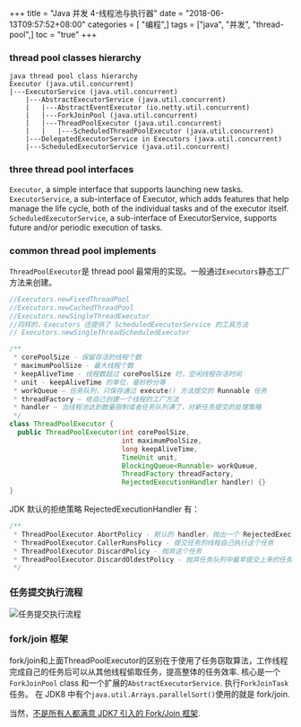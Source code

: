 +++
title = "Java 并发 4-线程池与执行器"
date = "2018-06-13T09:57:52+08:00"
categories = [ "编程",]
tags = ["java", "并发", "thread-pool",]
toc = "true"
+++


### thread pool classes hierarchy

```text
java thread pool class hierarchy
Executor (java.util.concurrent)
|---ExecutorService (java.util.concurrent)
    |---AbstractExecutorService (java.util.concurrent)
    |   |---AbstractEventExecutor (io.netty.util.concurrent)
    |   |---ForkJoinPool (java.util.concurrent)
    |   |---ThreadPoolExecutor (java.util.concurrent)
    |   |   |---ScheduledThreadPoolExecutor (java.util.concurrent)
    |---DelegatedExecutorService in Executors (java.util.concurrent)
    |---ScheduledExecutorService (java.util.concurrent)

```

<!--more-->

### three thread pool interfaces

`Executor`, a simple interface that supports launching new tasks.
`ExecutorService`, a sub-interface of Executor, which adds features that help manage the life cycle, both of the
individual tasks and of the executor itself.
`ScheduledExecutorService`, a sub-interface of ExecutorService, supports future and/or periodic execution of tasks.

### common thread pool implements

`ThreadPoolExecutor`是 thread pool 最常用的实现。一般通过`Executors`静态工厂方法来创建。

```java
//Executors.newFixedThreadPool
//Executors.newCachedThreadPool
//Executors.newSingleThreadExecutor
//同样的，Executors 还提供了 ScheduledExecutorService 的工具方法
// Executors.newSingleThreadScheduledExecutor
```

```java
/**
 * corePoolSize - 保留存活的线程个数
 * maximumPoolSize - 最大线程个数
 * keepAliveTime - 线程数超过 corePoolSize 时，空闲线程存活时间
 * unit - keepAliveTime 的单位，毫秒秒分等
 * workQueue – 任务队列，只保存通过 execute() 方法提交的 Runnable 任务
 * threadFactory – 给自己创建一个线程的工厂方法
 * handler – 当线程池达到数量限制或者任务队列满了，对新任务提交的处理策略
 */
class ThreadPoolExecutor {
  public ThreadPoolExecutor(int corePoolSize,
                            int maximumPoolSize,
                            long keepAliveTime,
                            TimeUnit unit,
                            BlockingQueue<Runnable> workQueue,
                            ThreadFactory threadFactory,
                            RejectedExecutionHandler handler) {}
}
```
JDK 默认的拒绝策略 RejectedExecutionHandler 有：
```java
/**
 * ThreadPoolExecutor.AbortPolicy - 默认的 handler，抛出一个 RejectedExecutionException
 * ThreadPoolExecutor.CallerRunsPolicy - 提交任务的线程自己执行这个任务
 * ThreadPoolExecutor.DiscardPolicy - 抛弃这个任务
 * ThreadPoolExecutor.DiscardOldestPolicy - 抛弃任务队列中最早提交上来的任务，然后尝试重新提交当前这个任务
 */

```

### 任务提交执行流程
![任务提交执行流程](https://jsd.cdn.zzko.cn/gh/zhimoe/zhimoe.pic@main/pic/threadpool.5d6mli4zovs0.svg)

### fork/join 框架
fork/join和上面ThreadPoolExecutor的区别在于使用了任务窃取算法，工作线程完成自己的任务后可以从其他线程偷取任务，提高整体的任务效率.
核心是一个`ForkJoinPool` class 和一个扩展的`AbstractExecutorService`.   执行`ForkJoinTask` 任务。
在 JDK8 中有个`java.util.Arrays.parallelSort()`使用的就是 fork/join.

当然，[不是所有人都满意 JDK7 引入的 Fork/Join 框架](http://coopsoft.com/ar/CalamityArticle.html).

